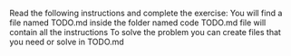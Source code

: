 Read the following instructions and complete the exercise:
You will find a file named TODO.md inside the folder named code
TODO.md file will contain all the instructions
To solve the problem you can create files that you need or solve in TODO.md
